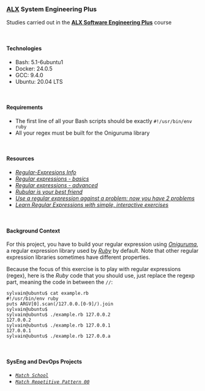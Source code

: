 ### [ALX](https://www.alxafrica.com/) System Engineering Plus

Studies carried out in the **[ALX Software Engineering Plus](https://www.alxafrica.com/software-engineering-plus/)** course

<br />

#### Technologies

* Bash:     5.1-6ubuntu1
* Docker:   24.0.5
* GCC:      9.4.0
* Ubuntu:   20.04 LTS

<br />

#### Requirements

* The first line of all your Bash scripts should be exactly `#!/usr/bin/env ruby`
* All your regex must be built for the Oniguruma library

<br />

#### Resources

* _[Regular-Expresions Info](https://www.regular-expressions.info/)_
* _[Regular expressions - basics](https://www.slideshare.net/neha_jain/introducing-regular-expressions)_
* _[Regular expressions - advanced](https://www.slideshare.net/neha_jain/advanced-regular-expressions-80296518)_
* _[Rubular is your best friend](https://rubular.com/)_
* _[Use a regular expression against a problem: now you have 2 problems](https://blog.codinghorror.com/regular-expressions-now-you-have-two-problems/)_
* _[Learn Regular Expressions with simple, interactive exercises](https://regexone.com/)_

<br />

#### Background Context

For this project, you have to build your regular expression using _[Oniguruma](https://www.rubydoc.info/gems/oniguruma/1.1.0)_, a regular expression library used by _[Ruby](https://www.ruby-lang.org/en/)_ by default. Note that other regular expression libraries sometimes have different properties.

Because the focus of this exercise is to play with regular expressions (regex), here is the _Ruby_ code that you should use, just replace the regexp part, meaning the code in between the `//`:

```
sylvain@ubuntu$ cat example.rb
#!/usr/bin/env ruby
puts ARGV[0].scan(/127.0.0.[0-9]/).join
sylvain@ubuntu$
sylvain@ubuntu$ ./example.rb 127.0.0.2
127.0.0.2
sylvain@ubuntu$ ./example.rb 127.0.0.1
127.0.0.1
sylvain@ubuntu$ ./example.rb 127.0.0.a
```

<br />

#### SysEng and DevOps Projects

* _[`Match School`](0-simply_match_school.rb)_
* _[`Match Repetitive Pattern 00`](./1-repetition_token_0.rb)_

<br />

